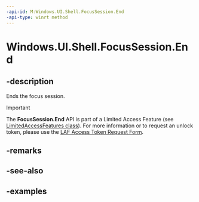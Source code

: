 ```yaml
---
-api-id: M:Windows.UI.Shell.FocusSession.End
-api-type: winrt method
---
```


# Windows.UI.Shell.FocusSession.End

<!--
public void End ();
-->


## -description

Ends the focus session.

> [!IMPORTANT]
> The **FocusSession.End** API is part of a Limited Access Feature (see [LimitedAccessFeatures class](/uwp/api/windows.applicationmodel.limitedaccessfeatures)). For more information or to request an unlock token, please use the [LAF Access Token Request Form](https://go.microsoft.com/fwlink/?linkid=2271232&clcid=0x409).

## -remarks

## -see-also

## -examples


